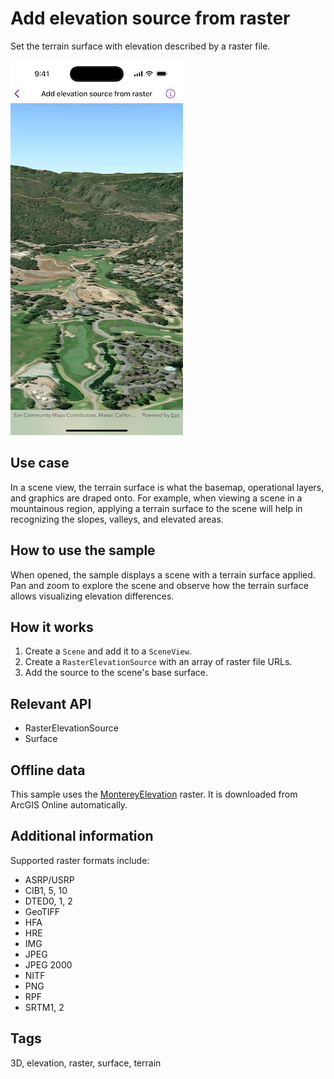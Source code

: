 # Add elevation source from raster

Set the terrain surface with elevation described by a raster file.

![Screenshot of Add elevation source from raster sample](add-elevation-source-from-raster.png)

## Use case

In a scene view, the terrain surface is what the basemap, operational layers, and graphics are draped onto. For example, when viewing a scene in a mountainous region, applying a terrain surface to the scene will help in recognizing the slopes, valleys, and elevated areas.

## How to use the sample

When opened, the sample displays a scene with a terrain surface applied. Pan and zoom to explore the scene and observe how the terrain surface allows visualizing elevation differences.

## How it works

1. Create a `Scene` and add it to a `SceneView`.
2. Create a `RasterElevationSource` with an array of raster file URLs.
3. Add the source to the scene's base surface.

## Relevant API

* RasterElevationSource
* Surface

## Offline data

This sample uses the [MontereyElevation](https://www.arcgis.com/home/item.html?id=98092369c4ae4d549bbbd45dba993ebc) raster. It is downloaded from ArcGIS Online automatically.

## Additional information

 Supported raster formats include:

* ASRP/USRP
* CIB1, 5, 10
* DTED0, 1, 2
* GeoTIFF
* HFA
* HRE
* IMG
* JPEG
* JPEG 2000
* NITF
* PNG
* RPF
* SRTM1, 2

## Tags

3D, elevation, raster, surface, terrain
